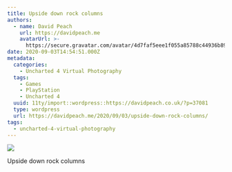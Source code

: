 ```yaml
---
title: Upside down rock columns
authors:
  - name: David Peach
    url: https://davidpeach.me
    avatarUrl: >-
      https://secure.gravatar.com/avatar/4d7faf5eee1f055a85788c44936b8995eaab6dfb004e7854ec747ccb272e91ee?s=96&d=mm&r=g
date: 2020-09-03T14:54:51.000Z
metadata:
  categories:
    - Uncharted 4 Virtual Photography
  tags:
    - Games
    - PlayStation
    - Uncharted 4
  uuid: 11ty/import::wordpress::https://davidpeach.co.uk/?p=37081
  type: wordpress
  url: https://davidpeach.me/2020/09/03/upside-down-rock-columns/
tags:
  - uncharted-4-virtual-photography
---
```

[![](/assets/Uncharted™-4_-A-Thiefs-End_202-gZOjOMYDmTK1.jpg)](/assets/Uncharted™-4_-A-Thiefs-End_202-gZOjOMYDmTK1.jpg)

Upside down rock columns